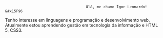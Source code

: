                                          Olá, me chamo Igor Leonardo! &#x15F96
Tenho interesse em linguagens e programação e desenvolvimento web, Atualmente estou aprendendo gestão em tecnologia da informação e HTML 5, CSS3.
<!---
Leonardotxt/Leonardotxt is a ✨ special ✨ repository because its `README.md` (this file) appears on your GitHub profile.
You can click the Preview link to take a look at your changes.
--->
